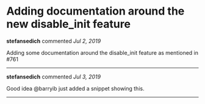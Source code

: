 # Adding documentation around the new disable_init feature

**stefansedich** commented *Jul 2, 2019*

Adding some documentation around the disable_init feature as mentioned in #761 
<br />
***


**stefansedich** commented *Jul 3, 2019*

Good idea @barryib just added a snippet showing this.
***

